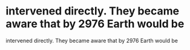 # intervened directly. They became aware that by 2976 Earth would be

intervened directly. They became aware that by 2976 Earth would be